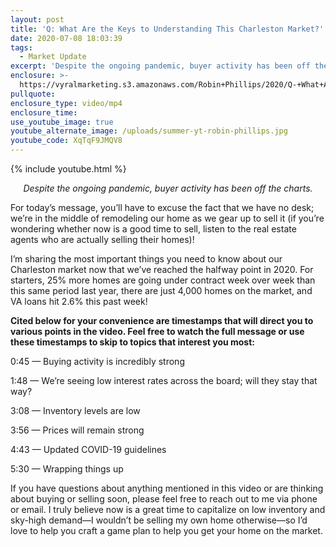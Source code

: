 ```yaml
---
layout: post
title: 'Q: What Are the Keys to Understanding This Charleston Market?'
date: 2020-07-08 18:03:39
tags:
  - Market Update
excerpt: 'Despite the ongoing pandemic, buyer activity has been off the charts.'
enclosure: >-
  https://vyralmarketing.s3.amazonaws.com/Robin+Phillips/2020/Q-+What+Are+the+Keys+to+Understanding+This+Charleston+Market_.mp4
pullquote:
enclosure_type: video/mp4
enclosure_time:
use_youtube_image: true
youtube_alternate_image: /uploads/summer-yt-robin-phillips.jpg
youtube_code: XqTqF9JMQV8
---
```


{% include youtube.html %}

<p style="text-align:center"><em>Despite the ongoing pandemic, buyer activity has been off the charts.</em></p>

For today’s message, you’ll have to excuse the fact that we have no desk; we’re in the middle of remodeling our home as we gear up to sell it (if you’re wondering whether now is a good time to sell, listen to the real estate agents who are actually selling their homes)!&nbsp;

I’m sharing the most important things you need to know about our Charleston market now that we’ve reached the halfway point in 2020. For starters, 25% more homes are going under contract week over week than this same period last year, there are just 4,000 homes on the market, and VA loans hit 2.6% this past week!&nbsp;

**Cited below for your convenience are timestamps that will direct you to various points in the video. Feel free to watch the full message or use these timestamps to skip to topics that interest you most:&nbsp;**

0:45 — Buying activity is incredibly strong&nbsp;

1:48 — We’re seeing low interest rates across the board; will they stay that way?

3:08 — Inventory levels are low&nbsp;

3:56 — Prices will remain strong&nbsp;

4:43 — Updated COVID-19 guidelines&nbsp;

5:30 — Wrapping things up&nbsp;

If you have questions about anything mentioned in this video or are thinking about buying or selling soon, please feel free to reach out to me via phone or email. I truly believe now is a great time to capitalize on low inventory and sky-high demand—I wouldn’t be selling my own home otherwise—so I’d love to help you craft a game plan to help you get your home on the market.